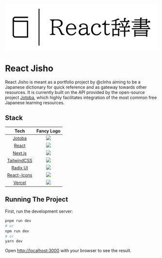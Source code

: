 ![](./public/logo.svg)

# React Jisho

React Jisho is meant as a portfolio project by @clnhs aiming to be a Japanese dictionary for quick reference and as gateway towards other resources. It is currently built on the API provided by the open-source project [Jotoba](https://github.com/WeDontPanic/Jotoba), which highly facilitates integration of the most common free
Japanese learning resources.

## Stack

|                            Tech                            |                                                                                                                                              Fancy Logo                                                                                                                                               |
|:----------------------------------------------------------:|:-----------------------------------------------------------------------------------------------------------------------------------------------------------------------------------------------------------------------------------------------------------------------------------------------------:|
|      [Jotoba](https://github.com/WeDontPanic/Jotoba)       |                                                                                                <img src="https://github.com/WeDontPanic/Jotoba/raw/dev/html/assets/jotokun/JotoBook.svg" height="70">                                                                                                 |
|         [React](https://github.com/facebook/react)         |                                                                                       <img src="https://upload.wikimedia.org/wikipedia/commons/thumb/a/a7/React-icon.svg/512px-React-icon.svg.png" height="60">                                                                                       |
|        [Next.js](https://github.com/vercel/vercel)         | <img src="https://camo.githubusercontent.com/92ec9eb7eeab7db4f5919e3205918918c42e6772562afb4112a2909c1aaaa875/68747470733a2f2f6173736574732e76657263656c2e636f6d2f696d6167652f75706c6f61642f76313630373535343338352f7265706f7369746f726965732f6e6578742d6a732f6e6578742d6c6f676f2e706e67" width="50"> |
| [TailwindCSS](https://github.com/tailwindlabs/tailwindcss) |                                                                                                 <img src="https://github.com/tailwindlabs/tailwindcss/raw/master/.github/logo-light.svg" width="250">                                                                                                 |
|     [Radix UI](https://github.com/radix-ui/primitives)     |                                                                                                                          <img src="https://i.imgur.com/2IKnbE4.png">                                                                                                                           |
| [React-Icons](https://github.com/react-icons/react-icons)  |                      <img src="https://camo.githubusercontent.com/48d099290b4cb2d7937bcd96e8497cf1845b54a810a6432c70cf944b60b40c77/68747470733a2f2f7261776769742e636f6d2f676f72616e67616a69632f72656163742d69636f6e732f6d61737465722f72656163742d69636f6e732e737667" width="50">                      |
|         [Vercel](https://github.com/vercel/vercel)         |       <img src="https://camo.githubusercontent.com/add2c9721e333f0043ac938f3dadbc26a282776e01b95b308fcaba5afaf74ae3/68747470733a2f2f6173736574732e76657263656c2e636f6d2f696d6167652f75706c6f61642f76313538383830353835382f7265706f7369746f726965732f76657263656c2f6c6f676f2e706e67" width="50">       |

## Running The Project

First, run the development server:

```bash
pnpm run dev
# or
npm run dev
# or
yarn dev
```

Open [http://localhost:3000](http://localhost:3000) with your browser to see the result.